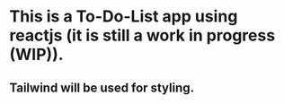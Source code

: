 # This is a To-Do-List app using reactjs (it is still a work in progress (WIP)).

## Tailwind will be used for styling.